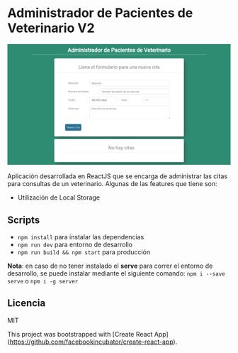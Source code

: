 # Administrador de Pacientes de Veterinario V2
![Captura de Citas](.readme-static/capture.png)

Aplicación desarrollada en ReactJS que se encarga de administrar las citas para consultas de un veterinario. Algunas de las features que tiene son:

* Utilización de Local Storage

## Scripts

* `npm install` para instalar las dependencias
* `npm run dev` para entorno de desarrollo
* `npm run build && npm start` para producción

**Nota**: en caso de no tener instalado el **serve** para correr el entorno de desarrollo, se puede instalar mediante el siguiente comando: `npm i --save serve` o `npm i -g server`

## Licencia

MIT


This project was bootstrapped with [Create React App]
(https://github.com/facebookincubator/create-react-app).
